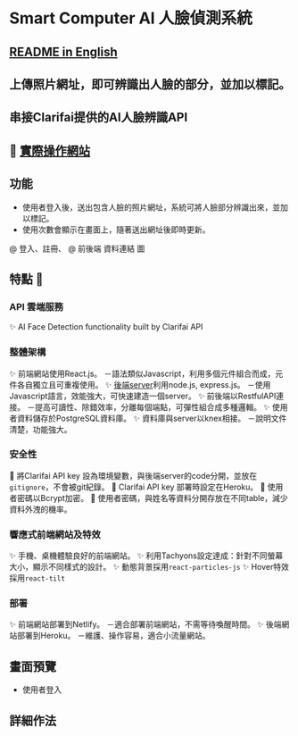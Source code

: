 # Smart Computer AI 人臉偵測系統

## [README in English](https://github.com/yuwen-c/smartcomputer/blob/master/README.md)
## 上傳照片網址，即可辨識出人臉的部分，並加以標記。
## 串接Clarifai提供的AI人臉辨識API
## 🔆 [實際操作網站](https://yuwen-smartcomputer.netlify.app/)


## 功能
- 使用者登入後，送出包含人臉的照片網址，系統可將人臉部分辨識出來，並加以標記。
- 使用次數會顯示在畫面上，隨著送出網址後即時更新。

@ 登入、註冊、
@ 前後端 資料連結 圖

## 特點 📝
### API 雲端服務
✨ AI Face Detection functionality built by Clarifai API

### 整體架構
✨ 前端網站使用React.js。
－語法類似Javascript，利用多個元件組合而成，元件各自獨立且可重複使用。
✨ [後端server](https://github.com/yuwen-c/smartcomputerAPI)利用node.js, express.js。
－使用Javascript語言，效能強大，可快速建造一個server。 
✨ 前後端以RestfulAPI連接。
－提高可讀性、除錯效率，分離每個端點，可彈性組合成多種邏輯。
✨ 使用者資料儲存於PostgreSQL資料庫。
✨ 資料庫與server以knex相接。
－說明文件清楚，功能強大。

### 安全性 
🔐 將Clarifai API key 設為環境變數，與後端server的code分開，並放在```gitignore```，不會被git紀錄。
🔐 Clarifai API key 部署時設定在Heroku。
🔐 使用者密碼以Bcrypt加密。
🔐 使用者密碼，與姓名等資料分開存放在不同table，減少資料外洩的機率。

### 響應式前端網站及特效
✨ 手機、桌機體驗良好的前端網站。
✨ 利用Tachyons設定達成：針對不同螢幕大小，顯示不同樣式的設計。
✨ 動態背景採用```react-particles-js```
✨ Hover特效採用```react-tilt```

### 部署
✨ 前端網站部署到Netlify。
－適合部署前端網站，不需等待喚醒時間。 
✨ 後端網站部署到Heroku。
－維護、操作容易，適合小流量網站。

## 畫面預覽
- 使用者登入

## 詳細作法